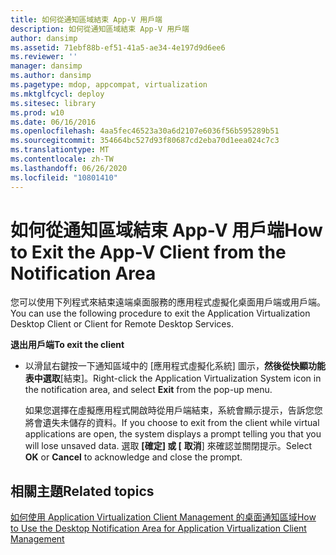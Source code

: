 ```yaml
---
title: 如何從通知區域結束 App-V 用戶端
description: 如何從通知區域結束 App-V 用戶端
author: dansimp
ms.assetid: 71ebf88b-ef51-41a5-ae34-4e197d9d6ee6
ms.reviewer: ''
manager: dansimp
ms.author: dansimp
ms.pagetype: mdop, appcompat, virtualization
ms.mktglfcycl: deploy
ms.sitesec: library
ms.prod: w10
ms.date: 06/16/2016
ms.openlocfilehash: 4aa5fec46523a30a6d2107e6036f56b595289b51
ms.sourcegitcommit: 354664bc527d93f80687cd2eba70d1eea024c7c3
ms.translationtype: MT
ms.contentlocale: zh-TW
ms.lasthandoff: 06/26/2020
ms.locfileid: "10801410"
---
```

# <span data-ttu-id="726a3-103">如何從通知區域結束 App-V 用戶端</span><span class="sxs-lookup"><span data-stu-id="726a3-103">How to Exit the App-V Client from the Notification Area</span></span>


<span data-ttu-id="726a3-104">您可以使用下列程式來結束遠端桌面服務的應用程式虛擬化桌面用戶端或用戶端。</span><span class="sxs-lookup"><span data-stu-id="726a3-104">You can use the following procedure to exit the Application Virtualization Desktop Client or Client for Remote Desktop Services.</span></span>

**<span data-ttu-id="726a3-105">退出用戶端</span><span class="sxs-lookup"><span data-stu-id="726a3-105">To exit the client</span></span>**

-   <span data-ttu-id="726a3-106">以滑鼠右鍵按一下通知區域中的 [應用程式虛擬化系統] 圖示，**然後從快顯功能表中選取**[結束]。</span><span class="sxs-lookup"><span data-stu-id="726a3-106">Right-click the Application Virtualization System icon in the notification area, and select **Exit** from the pop-up menu.</span></span>

    <span data-ttu-id="726a3-107">如果您選擇在虛擬應用程式開啟時從用戶端結束，系統會顯示提示，告訴您您將會遺失未儲存的資料。</span><span class="sxs-lookup"><span data-stu-id="726a3-107">If you choose to exit from the client while virtual applications are open, the system displays a prompt telling you that you will lose unsaved data.</span></span> <span data-ttu-id="726a3-108">選取 **[確定] 或 [** **取消**] 來確認並關閉提示。</span><span class="sxs-lookup"><span data-stu-id="726a3-108">Select **OK** or **Cancel** to acknowledge and close the prompt.</span></span>

## <span data-ttu-id="726a3-109">相關主題</span><span class="sxs-lookup"><span data-stu-id="726a3-109">Related topics</span></span>


[<span data-ttu-id="726a3-110">如何使用 Application Virtualization Client Management 的桌面通知區域</span><span class="sxs-lookup"><span data-stu-id="726a3-110">How to Use the Desktop Notification Area for Application Virtualization Client Management</span></span>](how-to-use-the-desktop-notification-area-for-application-virtualization-client-management.md)

 

 





